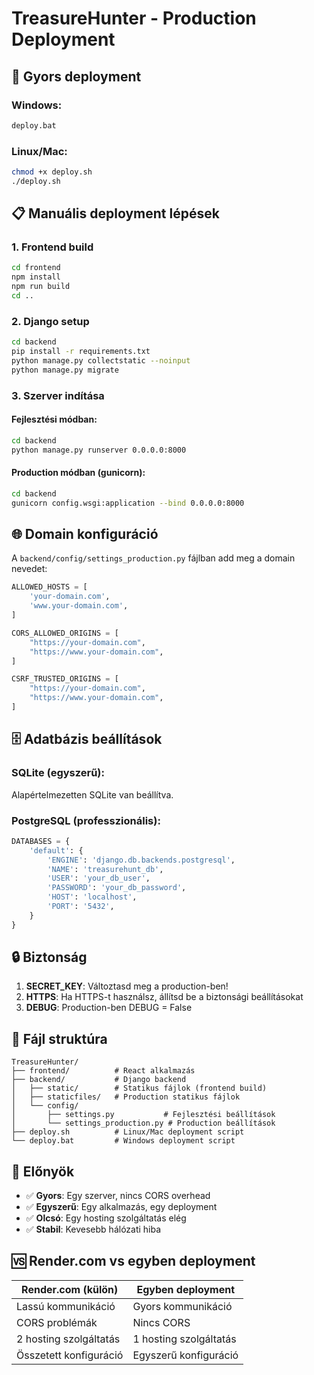# TreasureHunter - Production Deployment

## 🚀 Gyors deployment

### Windows:
```bash
deploy.bat
```

### Linux/Mac:
```bash
chmod +x deploy.sh
./deploy.sh
```

## 📋 Manuális deployment lépések

### 1. Frontend build
```bash
cd frontend
npm install
npm run build
cd ..
```

### 2. Django setup
```bash
cd backend
pip install -r requirements.txt
python manage.py collectstatic --noinput
python manage.py migrate
```

### 3. Szerver indítása

#### Fejlesztési módban:
```bash
cd backend
python manage.py runserver 0.0.0.0:8000
```

#### Production módban (gunicorn):
```bash
cd backend
gunicorn config.wsgi:application --bind 0.0.0.0:8000
```

## 🌐 Domain konfiguráció

A `backend/config/settings_production.py` fájlban add meg a domain nevedet:

```python
ALLOWED_HOSTS = [
    'your-domain.com',
    'www.your-domain.com',
]

CORS_ALLOWED_ORIGINS = [
    "https://your-domain.com",
    "https://www.your-domain.com",
]

CSRF_TRUSTED_ORIGINS = [
    "https://your-domain.com",
    "https://www.your-domain.com",
]
```

## 🗄️ Adatbázis beállítások

### SQLite (egyszerű):
Alapértelmezetten SQLite van beállítva.

### PostgreSQL (professzionális):
```python
DATABASES = {
    'default': {
        'ENGINE': 'django.db.backends.postgresql',
        'NAME': 'treasurehunt_db',
        'USER': 'your_db_user',
        'PASSWORD': 'your_db_password',
        'HOST': 'localhost',
        'PORT': '5432',
    }
}
```

## 🔒 Biztonság

1. **SECRET_KEY**: Változtasd meg a production-ben!
2. **HTTPS**: Ha HTTPS-t használsz, állítsd be a biztonsági beállításokat
3. **DEBUG**: Production-ben DEBUG = False

## 📁 Fájl struktúra

```
TreasureHunter/
├── frontend/          # React alkalmazás
├── backend/           # Django backend
│   ├── static/        # Statikus fájlok (frontend build)
│   ├── staticfiles/   # Production statikus fájlok
│   └── config/
│       ├── settings.py           # Fejlesztési beállítások
│       └── settings_production.py # Production beállítások
├── deploy.sh          # Linux/Mac deployment script
└── deploy.bat         # Windows deployment script
```

## 🎯 Előnyök

- ✅ **Gyors**: Egy szerver, nincs CORS overhead
- ✅ **Egyszerű**: Egy alkalmazás, egy deployment
- ✅ **Olcsó**: Egy hosting szolgáltatás elég
- ✅ **Stabil**: Kevesebb hálózati hiba

## 🆚 Render.com vs egyben deployment

| Render.com (külön) | Egyben deployment |
|-------------------|------------------|
| Lassú kommunikáció | Gyors kommunikáció |
| CORS problémák | Nincs CORS |
| 2 hosting szolgáltatás | 1 hosting szolgáltatás |
| Összetett konfiguráció | Egyszerű konfiguráció |
